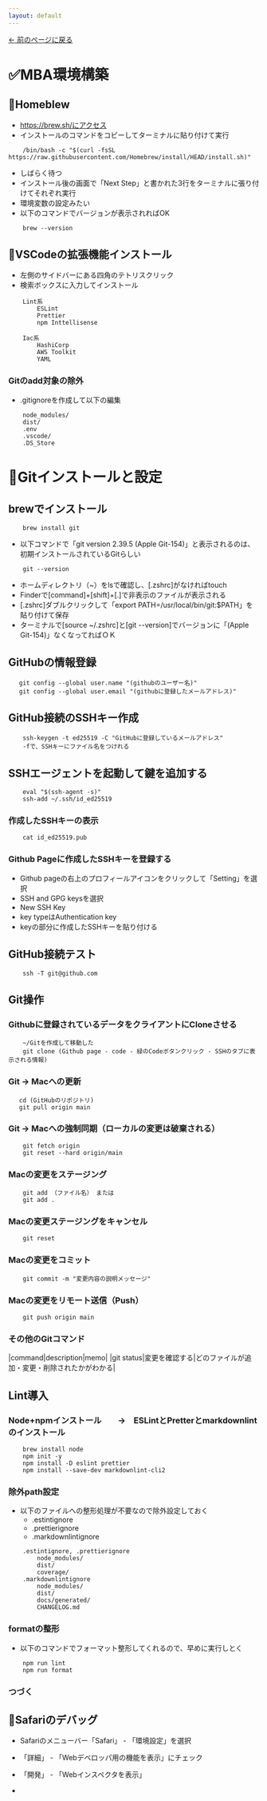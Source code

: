 ```yaml
---
layout: default
---
```


[← 前のページに戻る](/index.html)

# ✅MBA環境構築

## 🔹Homeblew

- https://brew.sh/にアクセス
- インストールのコマンドをコピーしてターミナルに貼り付けて実行

```
    /bin/bash -c "$(curl -fsSL https://raw.githubusercontent.com/Homebrew/install/HEAD/install.sh)"
```

- しばらく待つ
- インストール後の画面で「Next Step」と書かれた3行をターミナルに張り付けてそれぞれ実行
- 環境変数の設定みたい
- 以下のコマンドでバージョンが表示されればOK

```
    brew --version
```

## 🔹VSCodeの拡張機能インストール

- 左側のサイドバーにある四角のテトリスクリック
- 検索ボックスに入力してインストール

```
    Lint系
        ESLint
        Prettier
        npm Inttellisense

    Iac系
        HashiCorp
        AWS Toolkit
        YAML
```

### Gitのadd対象の除外

- .gitignoreを作成して以下の編集

```
    node_modules/
    dist/
    .env
    .vscode/
    .DS_Store
```

# 🔹Gitインストールと設定

## brewでインストール

```
    brew install git
```

- 以下コマンドで「git version 2.39.5 (Apple Git-154)」と表示されるのは、初期インストールされているGitらしい

```
    git --version
```

- ホームディレクトリ（~）をlsで確認し、[.zshrc]がなければtouch
- Finderで[command]+[shift]+[.]で非表示のファイルが表示される
- [.zshrc]ダブルクリックして「export PATH=/usr/local/bin/git:$PATH」を貼り付けて保存
- ターミナルで[source ~/.zshrc]と[git --version]でバージョンに「(Apple Git-154)」なくなってればＯＫ

## GitHubの情報登録

```
   git config --global user.name "(githubのユーザー名)"
   git config --global user.email "(githubに登録したメールアドレス)"
```

## GitHub接続のSSHキー作成

```
    ssh-keygen -t ed25519 -C "GitHubに登録しているメールアドレス"
    -fで、SSHキーにファイル名をつけれる
```

## SSHエージェントを起動して鍵を追加する

```
    eval "$(ssh-agent -s)"
    ssh-add ~/.ssh/id_ed25519
```

### 作成したSSHキーの表示

```
    cat id_ed25519.pub
```

### Github Pageに作成したSSHキーを登録する

- Github pageの右上のプロフィールアイコンをクリックして「Setting」を選択
- SSH and GPG keysを選択
- New SSH Key
- key typeはAuthentication key
- keyの部分に作成したSSHキーを貼り付ける

## GitHub接続テスト

```
    ssh -T git@github.com
```

## Git操作

### Githubに登録されているデータをクライアントにCloneさせる

```
    ~/Gitを作成して移動した
    git clone (Github page - code - 緑のCodeボタンクリック - SSHのタブに表示される情報)
```

### Git -> Macへの更新

```
   cd (GitHubのリポジトリ)
   git pull origin main
```

### Git -> Macへの強制同期（ローカルの変更は破棄される）

```
    git fetch origin
    git reset --hard origin/main
```

### Macの変更をステージング

```
    git add （ファイル名） または
    git add .
```

### Macの変更ステージングをキャンセル

```
    git reset
```

### Macの変更をコミット

```
    git commit -m "変更内容の説明メッセージ"
```

### Macの変更をリモート送信（Push）

```
    git push origin main
```

### その他のGitコマンド

|command|description|memo|
|git status|変更を確認する|どのファイルが追加・変更・削除されたかがわかる|

## Lint導入

### Node+npmインストール　　→　ESLintとPretterとmarkdownlintのインストール

```
    brew install node
    npm init -y
    npm install -D eslint prettier
    npm install --save-dev markdownlint-cli2
```

### 除外path設定

- 以下のファイルへの整形処理が不要なので除外設定しておく
  - .estintignore
  - .prettierignore
  - .markdownlintignore

```
    .estintignore, .prettierignore
        node_modules/
        dist/
        coverage/
    .markdownlintignore
        node_modules/
        dist/
        docs/generated/
        CHANGELOG.md
```

### formatの整形

- 以下のコマンドでフォーマット整形してくれるので、早めに実行しとく

```
    npm run lint
    npm run format
```

### つづく

## 🔹Safariのデバッグ

- Safariのメニューバー「Safari」 - 「環境設定」を選択﻿
- 「詳細」 - 「Webデベロッパ用の機能を表示」にチェック
- 「開発」 - 「Webインスペクタを表示」

-
